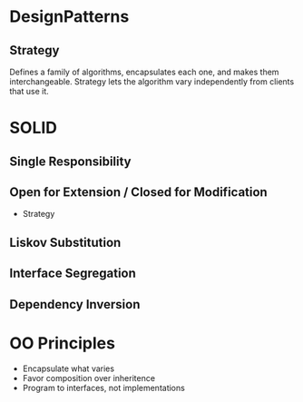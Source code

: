 # DesignPatterns
 ## Strategy
 Defines a family of algorithms, encapsulates each one, and makes them interchangeable. Strategy lets the algorithm vary independently from clients that use it.

# SOLID
 ## Single Responsibility
 ## Open for Extension / Closed for Modification
 - Strategy
 ## Liskov Substitution
 ## Interface Segregation
 ## Dependency Inversion

# OO Principles
- Encapsulate what varies
- Favor composition over inheritence
- Program to interfaces, not implementations
